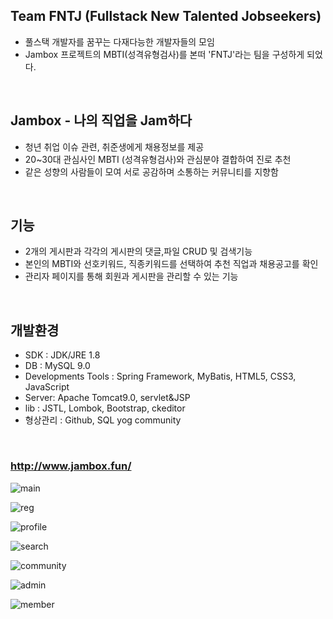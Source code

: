 ## Team FNTJ (Fullstack New Talented Jobseekers)
- 풀스택 개발자를 꿈꾸는 다재다능한 개발자들의 모임
- Jambox 프로젝트의 MBTI(성격유형검사)를 본떠 'FNTJ'라는 팀을 구성하게 되었다.   
<br/>

## Jambox - 나의 직업을 Jam하다
- 청년 취업 이슈 관련, 취준생에게 채용정보를 제공
- 20~30대 관심사인 MBTI (성격유형검사)와 관심분야 결합하여 진로 추천   
- 같은 성향의 사람들이 모여 서로 공감하며 소통하는 커뮤니티를 지향함
<br/>

## 기능
- 2개의 게시판과 각각의 게시판의 댓글,파일 CRUD 및 검색기능
- 본인의 MBTI와 선호키워드, 직종키워드를 선택하여 추천 직업과 채용공고를 확인
- 관리자 페이지를 통해 회원과 게시판을 관리할 수 있는 기능   
<br/>

## 개발환경
- SDK : JDK/JRE 1.8
- DB : MySQL 9.0
- Developments Tools : Spring Framework, MyBatis, HTML5, CSS3, JavaScript
- Server: Apache Tomcat9.0, servlet&JSP
- lib : JSTL, Lombok, Bootstrap, ckeditor
- 형상관리 : Github, SQL yog community   
<br/>

### http://www.jambox.fun/

![main](https://user-images.githubusercontent.com/73522666/111246340-6b8bf100-8649-11eb-849b-c1429a8a46a3.PNG)
<br/>

![reg](https://user-images.githubusercontent.com/73522666/111246762-2ddb9800-864a-11eb-93c8-89fb853651fa.PNG)
<br/>

![profile](https://user-images.githubusercontent.com/73522666/111249734-81041980-864f-11eb-86df-91172ebac550.PNG)
<br/>

![search](https://user-images.githubusercontent.com/73522666/111246346-6d55b480-8649-11eb-907d-f51b05bd5bc1.PNG)
<br/>

![community](https://user-images.githubusercontent.com/73522666/111246658-0389da80-864a-11eb-9335-f007e8c202cb.PNG)
<br/>

![admin](https://user-images.githubusercontent.com/73522666/111246454-a0984380-8649-11eb-93fd-81174833f729.PNG)
<br/>

![member](https://user-images.githubusercontent.com/73522666/111250847-63d04a80-8651-11eb-865e-674313650adc.PNG)
